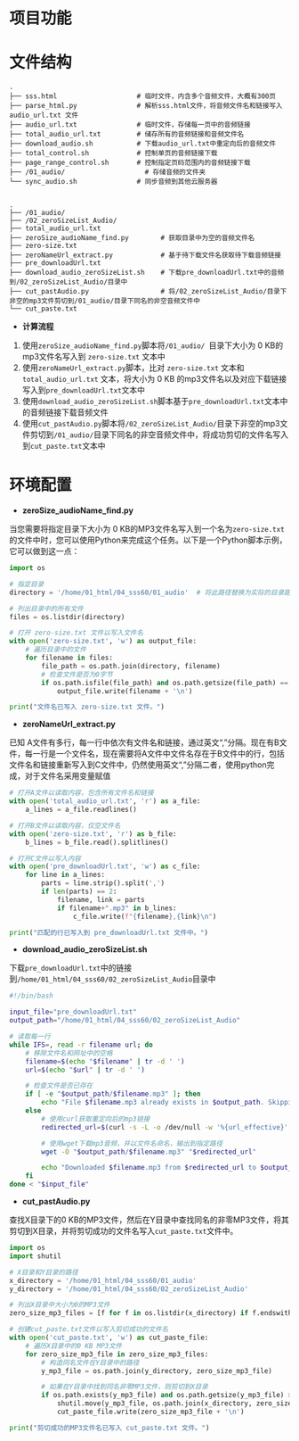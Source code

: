 # 项目功能



# 文件结构

```
.
├── sss.html                    # 临时文件，内含多个音频文件，大概有300页
├── parse_html.py               # 解析sss.html文件，将音频文件名和链接写入 audio_url.txt 文件
├── audio_url.txt               # 临时文件，存储每一页中的音频链接
├── total_audio_url.txt         # 储存所有的音频链接和音频文件名
├── download_audio.sh           # 下载audio_url.txt中重定向后的音频文件
├── total_control.sh            # 控制单页的音频链接下载
├── page_range_control.sh       # 控制指定页码范围内的音频链接下载
├── /01_audio/                    # 存储音频的文件夹
└── sync_audio.sh               # 同步音频到其他云服务器


.
├── /01_audio/ 
├── /02_zeroSizeList_Audio/
├── total_audio_url.txt
├── zeroSize_audioName_find.py        # 获取目录中为空的音频文件名
├── zero-size.txt
├── zeroNameUrl_extract.py            # 基于待下载文件名获取待下载音频链接
├── pre_downloadUrl.txt
├── download_audio_zeroSizeList.sh    # 下载pre_downloadUrl.txt中的音频到/02_zeroSizeList_Audio/目录中
├── cut_pastAudio.py                  # 将/02_zeroSizeList_Audio/目录下非空的mp3文件剪切到/01_audio/目录下同名的非空音频文件中
└── cut_paste.txt

```

- **计算流程**

1. 使用`zeroSize_audioName_find.py`脚本将`/01_audio/ `目录下大小为 0 KB的mp3文件名写入到 `zero-size.txt` 文本中
2. 使用`zeroNameUrl_extract.py`脚本，比对 `zero-size.txt` 文本和 `total_audio_url.txt` 文本，将大小为 0 KB 的mp3文件名以及对应下载链接写入到`pre_downloadUrl.txt`文本中
3. 使用`download_audio_zeroSizeList.sh`脚本基于`pre_downloadUrl.txt`文本中的音频链接下载音频文件
4. 使用`cut_pastAudio.py`脚本将`/02_zeroSizeList_Audio/`目录下非空的mp3文件剪切到`/01_audio/`目录下同名的非空音频文件中，将成功剪切的文件名写入到`cut_paste.txt`文本中



# 环境配置

- **zeroSize_audioName_find.py**

当您需要将指定目录下大小为 0 KB的MP3文件名写入到一个名为`zero-size.txt`的文件中时，您可以使用Python来完成这个任务。以下是一个Python脚本示例，它可以做到这一点：

```python
import os

# 指定目录
directory = '/home/01_html/04_sss60/01_audio'  # 将此路径替换为实际的目录路径

# 列出目录中的所有文件
files = os.listdir(directory)

# 打开 zero-size.txt 文件以写入文件名
with open('zero-size.txt', 'w') as output_file:
    # 遍历目录中的文件
    for filename in files:
        file_path = os.path.join(directory, filename)
        # 检查文件是否为0字节
        if os.path.isfile(file_path) and os.path.getsize(file_path) == 0 and filename.endswith('.mp3'):
            output_file.write(filename + '\n')

print("文件名已写入 zero-size.txt 文件。")
```

- **zeroNameUrl_extract.py**

已知 A文件有多行，每一行中依次有文件名和链接，通过英文“,”分隔。现在有B文件，每一行是一个文件名，现在需要将A文件中文件名存在于B文件中的行，包括文件名和链接重新写入到C文件中，仍然使用英文“,”分隔二者，使用python完成，对于文件名采用变量赋值

```python
# 打开A文件以读取内容，包含所有文件名和链接
with open('total_audio_url.txt', 'r') as a_file:
    a_lines = a_file.readlines()

# 打开B文件以读取内容，仅空文件名
with open('zero-size.txt', 'r') as b_file:
    b_lines = b_file.read().splitlines()

# 打开C文件以写入内容
with open('pre_downloadUrl.txt', 'w') as c_file:
    for line in a_lines:
        parts = line.strip().split(',')
        if len(parts) == 2:
            filename, link = parts
            if filename+".mp3" in b_lines:
                c_file.write(f"{filename},{link}\n")

print("匹配的行已写入到 pre_downloadUrl.txt 文件中。")
```

- **download_audio_zeroSizeList.sh**

下载`pre_downloadUrl.txt`中的链接到`/home/01_html/04_sss60/02_zeroSizeList_Audio`目录中

```bash
#!/bin/bash

input_file="pre_downloadUrl.txt"
output_path="/home/01_html/04_sss60/02_zeroSizeList_Audio"

# 读取每一行
while IFS=, read -r filename url; do
    # 移除文件名和网址中的空格
    filename=$(echo "$filename" | tr -d ' ')
    url=$(echo "$url" | tr -d ' ')

    # 检查文件是否已存在
    if [ -e "$output_path/$filename.mp3" ]; then
        echo "File $filename.mp3 already exists in $output_path. Skipping..."
    else
        # 使用curl获取重定向后的mp3链接
        redirected_url=$(curl -s -L -o /dev/null -w '%{url_effective}' "$url")

        # 使用wget下载mp3音频，并以文件名命名，输出到指定路径
        wget -O "$output_path/$filename.mp3" "$redirected_url"

        echo "Downloaded $filename.mp3 from $redirected_url to $output_path"
    fi
done < "$input_file"
```


- **cut_pastAudio.py**

查找X目录下的0 KB的MP3文件，然后在Y目录中查找同名的非零MP3文件，将其剪切到X目录，并将剪切成功的文件名写入`cut_paste.txt`文件中。

```python
import os
import shutil

# X目录和Y目录的路径
x_directory = '/home/01_html/04_sss60/01_audio'
y_directory = '/home/01_html/04_sss60/02_zeroSizeList_Audio'

# 列出X目录中大小为0的MP3文件
zero_size_mp3_files = [f for f in os.listdir(x_directory) if f.endswith('.mp3') and os.path.getsize(os.path.join(x_directory, f)) == 0]

# 创建cut_paste.txt文件以写入剪切成功的文件名
with open('cut_paste.txt', 'w') as cut_paste_file:
    # 遍历X目录中的0 KB MP3文件
    for zero_size_mp3_file in zero_size_mp3_files:
        # 构造同名文件在Y目录中的路径
        y_mp3_file = os.path.join(y_directory, zero_size_mp3_file)

        # 如果在Y目录中找到同名非零MP3文件，则剪切到X目录
        if os.path.exists(y_mp3_file) and os.path.getsize(y_mp3_file) > 0:
            shutil.move(y_mp3_file, os.path.join(x_directory, zero_size_mp3_file))
            cut_paste_file.write(zero_size_mp3_file + '\n')

print("剪切成功的MP3文件名已写入 cut_paste.txt 文件。")
```

